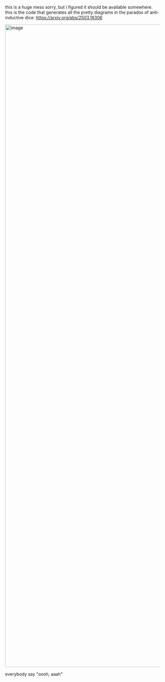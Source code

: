 this is a huge mess sorry, but i figured it should be available somewhere. this is the code that generates all the pretty diagrams in the paradox of anti-inductive dice: https://arxiv.org/abs/2503.16306

<img width="2847" height="2085" alt="image" src="https://github.com/user-attachments/assets/c40ee9bf-5142-4c53-a388-56d49319635e" />

everybody say "oooh, aaah"
